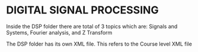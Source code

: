 
<body>

<h1>DIGITAL SIGNAL PROCESSING</h2>
<p>Inside the DSP folder there are total of 3 topics which are: Signals and Systems, Fourier analysis, and Z Transform</p>
<p>The DSP folder has its own XML file. This refers to the Course level XML file</p>

</body>

